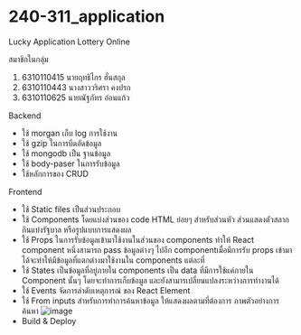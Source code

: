# 240-311_application
  Lucky Application Lottery Online 
  
สมาชิกในกลุ่ม
  1. 6310110415 นายฤทธิไกร ฮั่นสกุล
  2. 6310110443 นางสาววริศรา คงปรก
  3. 6310110625 นายณัฐภัทร อ่อนแก้ว

Backend
  - ใช้ morgan เก็บ log การใช้งาน
  - ใช้ gzip ในการบีดอัดข้อมูล
  - ใช้ mongodb เป็น ฐานข้อมูล
  - ใช้ body-paser ในการรับข้อมูล
  - ใช้หลักการของ CRUD
  
Frontend
  - ใช้ Static files เป็นส่วนประกอบ
  - ใช้ Components โดยแบ่งส่วนของ code HTML ย่อยๆ สำหรับส่วนหัว ส่วนแสดงตัวสลากกินแบ่งรัฐบาล หรือรูปแบบการแสดงผล 
  - ใช้ Props ในการรับข้อมูลเข้ามาใช้งานในส่วนของ components ทำให้ React component หนึ่งสามารถ pass ข้อมูลต่างๆ 
    ไปอีก componentเมื่อมีการรับ props เข้ามาได้จะทำให้มีข้อมูลที่แตกต่างมาใช้งานใน components แต่ละที่
  - ใช้ States เป็นข้อมูลที่อยู่ภายใน components เป็น data ที่มีการใช้แค่ภายใน Component นั้นๆ โดยจะทำการเก็บข้อมูล 
    และยังสามารเปลี่ยนแปลงระหว่างการทำงานได้
  - ใช้ Events จัดการลำดับเหตุการณ์ ของ React Element
  - ใช้ From inputs สำหรับการทำการค้นหาข้อมูล ให้แสดงผลตามที่ต้องการ
  ภาพตัวอย่างการค้นหา
    ![image](https://user-images.githubusercontent.com/111529177/225992417-43126652-465f-425a-8cad-96dbdb72009b.png)
  - Build & Deploy
